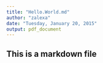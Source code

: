 ```yaml
---
title: "Hello.World.md"
author: "zalexa"
date: "Tuesday, January 20, 2015"
output: pdf_document
---
```


## This is a markdown file
